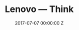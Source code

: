---
title: Lenovo — Think
date: 2017-07-07 00:00:00 Z
categories:
- commercial
position: 12
is-front: true
image: "/uploads/lenovo-think.jpg"
vimeo: 156693561
director: Emile Rafael
production-company: Love Savage
camera: Arri Alexa Studio with Hawk V-Lite Vintage '74
layout: project
---